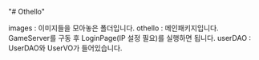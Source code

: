"# Othello" 

images : 이미지들을 모아놓은 폴더입니다.
othello : 메인패키지입니다. GameServer를 구동 후 LoginPage(IP 설정 필요)를 실행하면 됩니다.
userDAO : UserDAO와 UserVO가 들어있습니다.
